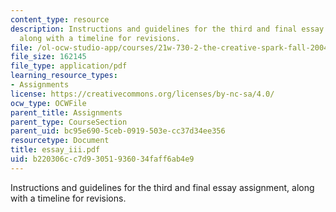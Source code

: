 ```yaml
---
content_type: resource
description: Instructions and guidelines for the third and final essay assignment,
  along with a timeline for revisions.
file: /ol-ocw-studio-app/courses/21w-730-2-the-creative-spark-fall-2004/b220306cc7d93051936034faff6ab4e9_essay_iii.pdf
file_size: 162145
file_type: application/pdf
learning_resource_types:
- Assignments
license: https://creativecommons.org/licenses/by-nc-sa/4.0/
ocw_type: OCWFile
parent_title: Assignments
parent_type: CourseSection
parent_uid: bc95e690-5ceb-0919-503e-cc37d34ee356
resourcetype: Document
title: essay_iii.pdf
uid: b220306c-c7d9-3051-9360-34faff6ab4e9
---
```

Instructions and guidelines for the third and final essay assignment, along with a timeline for revisions.